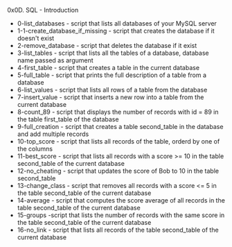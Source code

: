 0x0D. SQL - Introduction

* 0-list_databases - script that lists all databases of your MySQL server
* 1-1-create_database_if_missing - script that creates the database if it doesn't exist
* 2-remove_database - script that deletes the database if it exist
* 3-list_tables - script that lists all the tables of a database, database name passed as argument
* 4-first_table - script that creates a table in the current database
* 5-full_table - script that prints the full description of a table from a database
* 6-list_values - script that lists all rows of a table from the database
* 7-insert_value - script that inserts a new row into a table from the current database
* 8-count_89 - script that displays the number of records with id = 89 in the table first_table of the database
* 9-full_creation - script that creates a table second_table in the database and add multiple records
* 10-top_score - script that lists all records of the table, orderd by one of the columns
* 11-best_score - script that lists all records with a score >= 10 in the table second_table of the current database
* 12-no_cheating - script that updates the score of Bob to 10 in the table second_table
* 13-change_class - script that removes all records with a score <= 5 in the table second_table of the current database
* 14-average - script that computes the score average of all records in the table second_table of the current database
* 15-groups -script that lists the number of records with the same score in the table second_table of the current database
* 16-no_link - script that lists all records of the table second_table of the current database

